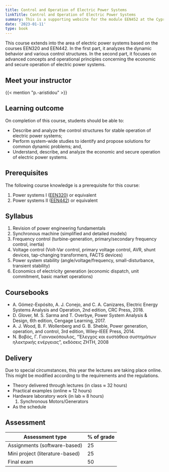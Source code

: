 ```yaml
---
title: Control and Operation of Electric Power Systems
linkTitle: Control and Operation of Electric Power Systems
summary: This is a supporting website for the module EEN452 at the Cyprus University of Technology
date: '2023-01-11'
type: book
---
```


This course extends into the area of electric power systems based on the courses EEN320 and EEN442. In the first part, it analyzes the dynamic behavior and various control structures. In the second part,  it focuses on advanced concepts and operational principles concerning the economic and secure operation of electric power systems.

## Meet your instructor

{{< mention "p.-aristidou" >}}

## Learning outcome

On completion of this course, students should be able to:

- Describe and analyze the control structures for stable operation of electric power systems;
- Perform system-wide studies to identify and propose solutions for common dynamic problems; and,
- Understand, describe, and analyze the economic and secure operation of electric power systems.

## Prerequisites

The following course knowledge is a prerequisite for this course:

1. Power systems I ([EEN320](https://sps.cut.ac.cy/courses/een320/)) or equivalent
2. Power systems II ([EEN442](https://sps.cut.ac.cy/courses/een442/)) or equivalent

## Syllabus

1. Revision of power engineering fundamentals
1. Synchronous machine (simplified and detailed models)
1. Frequency control (turbine-generation, primary/secondary frequency control, inertia)
1. Voltage control (Volt-Var control, primary voltage control, AVR, shunt devices, tap-changing transformers, FACTS devices)
1. Power system stability (angle/voltage/frequency, small-disturbance, transient stability)
1. Economics of electricity generation (economic dispatch, unit commitment, basic market operations)

## Coursebooks

- A. Gómez-Expósito, A. J. Conejo, and C. A. Canizares, Electric Energy Systems Analysis and Operation, 2nd edition, CRC Press, 2018.
- D. Glover, M. S. Sarma and T. Overbye, Power System Analysis & Design, 6th edition, Cengage Learning, 2017.
- A. J. Wood, B. F. Wollenberg and G. B. Sheble, Power generation, operation, and control, 3rd edition, Wiley-IEEE Press, 2014.
- Ν. Βοβός, Γ. Γιαννακόπουλος, “Έλεγχος και ευστάθεια συστημάτων ηλεκτρικής ενέργειας”,  εκδόσεις ΖΗΤΗ, 2008

## Delivery

Due to special circumstances, this year the lectures are taking place online. This might be modified according to the requirements and the regulations.

- Theory delivered through lectures (in class ≈ 32 hours)
- Practical examples (online ≈ 12 hours)
- Hardware laboratory work (in lab ≈ 8 hours)
    1. Synchronous Motors/Generators
- As the schedule

## Assessment

| Assessment type | % of grade |
|-----------------|------------|
| Assignments (software-based) | 25         |
| Mini project (literature-based) | 25          |
| Final exam      | 50         |
